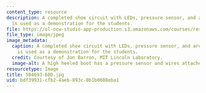 ```yaml
---
content_type: resource
description: A completed shoe circuit with LEDs, pressure sensor, and arduino board
  is used as a demonstration for the students.
file: https://ol-ocw-studio-app-production.s3.amazonaws.com/courses/res-2-005-girls-who-build-make-your-own-wearables-workshop-spring-2015/bdf39931cfb24aeb893c0b1b0608eba1_504693-68D.jpg
file_type: image/jpeg
image_metadata:
  caption: A completed shoe circuit with LEDs, pressure sensor, and arduino board
    is used as a demonstration for the students.
  credit: Courtesy of Jon Barron, MIT Lincoln Laboratory.
  image-alt: A high heeled boot has a pressure sensor and wires attached to it.
resourcetype: Image
title: 504693-68D.jpg
uid: bdf39931-cfb2-4aeb-893c-0b1b0608eba1
---
```

